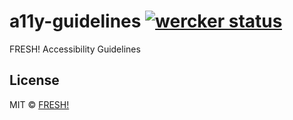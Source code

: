 # a11y-guidelines [![wercker status](https://app.wercker.com/status/b4b783037c39a7399756ddcd1c5e4506/s/master "wercker status")](https://app.wercker.com/project/byKey/b4b783037c39a7399756ddcd1c5e4506)

FRESH! Accessibility Guidelines

## License

MIT © [FRESH!](https://github.com/openfresh)
